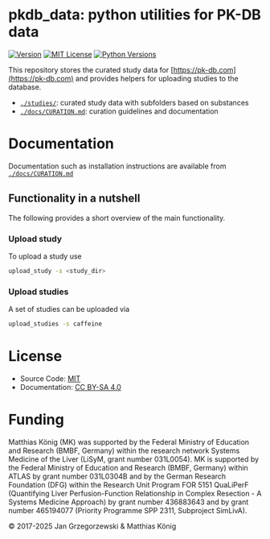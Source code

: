 # pkdb_data: python utilities for PK-DB data
[![Version](https://img.shields.io/pypi/v/pkdb_data.svg)](https://pypi.org/project/pkdb_data/)
[![MIT License](https://img.shields.io/pypi/l/pkdb_data.svg)](https://opensource.org/licenses/MIT)
[![Python Versions](https://img.shields.io/pypi/pyversions/pkdb_data.svg)](https://pypi.org/project/pkdb_data/)

This repository stores the curated study data for [https://pk-db.com](https://pk-db.com) and provides helpers for uploading studies to the database.

* [`./studies/`](./studies/): curated study data with subfolders based on substances
* [`./docs/CURATION.md`](./docs/CURATION.md): curation guidelines and documentation


# Documentation
Documentation such as installation instructions are available from
[`./docs/CURATION.md`](./docs/CURATION.md>)

## Functionality in a nutshell
The following provides a short overview of the main functionality.

### Upload study
To upload a study use
```bash
upload_study -s <study_dir>
```

### Upload studies
A set of studies can be uploaded via

```bash
upload_studies -s caffeine
```

# License
- Source Code: [MIT](https://opensource.org/license/MIT)
- Documentation: [CC BY-SA 4.0](https://creativecommons.org/licenses/by-sa/4.0/)

# Funding
Matthias König (MK) was supported by the Federal Ministry of Education and Research (BMBF, Germany) within the research network Systems Medicine of the Liver (LiSyM, grant number 031L0054). MK is supported by the Federal Ministry of Education and Research (BMBF, Germany) within ATLAS by grant number 031L0304B and by the German Research Foundation (DFG) within the Research Unit Program FOR 5151 QuaLiPerF (Quantifying Liver Perfusion-Function Relationship in Complex Resection - A Systems Medicine Approach) by grant number 436883643 and by grant number 465194077 (Priority Programme SPP 2311, Subproject SimLivA).

© 2017-2025 Jan Grzegorzewski & Matthias König
